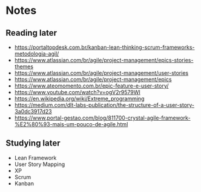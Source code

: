 # Notes

## Reading later

- <https://portaltopdesk.com.br/kanban-lean-thinking-scrum-frameworks-metodologia-agil/>
- <https://www.atlassian.com/br/agile/project-management/epics-stories-themes>
- <https://www.atlassian.com/br/agile/project-management/user-stories>
- <https://www.atlassian.com/br/agile/project-management/epics>
- <https://www.ateomomento.com.br/epic-feature-e-user-story/>
- <https://www.youtube.com/watch?v=ogV2r9579WI>
- <https://en.wikipedia.org/wiki/Extreme_programming>
- <https://medium.com/dlt-labs-publication/the-structure-of-a-user-story-3a0dc3917d23>
- <https://www.portal-gestao.com/blog/811700-crystal-agile-framework-%E2%80%93-mais-um-pouco-de-agile.html>

## Studying later

- Lean Framework
- User Story Mapping
- XP
- Scrum
- Kanban
